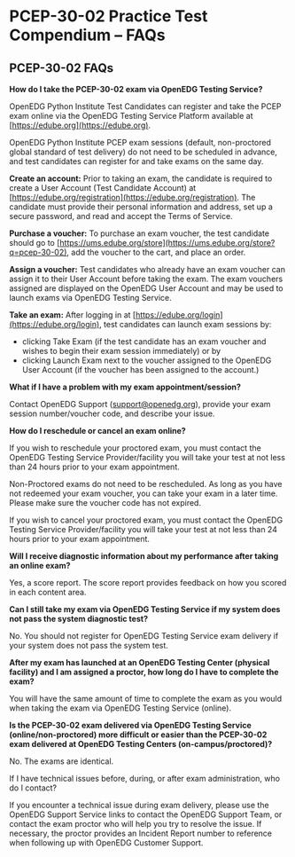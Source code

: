 # PCEP-30-02 Practice Test Compendium – FAQs

## PCEP-30-02 FAQs

**How do I take the PCEP-30-02 exam via OpenEDG Testing Service?**

OpenEDG Python Institute Test Candidates can register and take the PCEP exam online via the OpenEDG Testing Service Platform available at [https://edube.org](https://edube.org).

OpenEDG Python Institute PCEP exam sessions (default, non-proctored global standard of test delivery) do not need to be scheduled in advance, and test candidates can register for and take exams on the same day.

**Create an account:** Prior to taking an exam, the candidate is required to create a User Account (Test Candidate Account) at [https://edube.org/registration](https://edube.org/registration). The candidate must provide their personal information and address, set up a secure password, and read and accept the Terms of Service.

**Purchase a voucher:** To purchase an exam voucher, the test candidate should go to [https://ums.edube.org/store](https://ums.edube.org/store?q=pcep-30-02), add the voucher to the cart, and place an order.

**Assign a voucher:** Test candidates who already have an exam voucher can assign it to their User Account before taking the exam. The exam vouchers assigned are displayed on the OpenEDG User Account and may be used to launch exams via OpenEDG Testing Service.

**Take an exam:** After logging in at [https://edube.org/login](https://edube.org/login), test candidates can launch exam sessions by:

* clicking Take Exam (if the test candidate has an exam voucher and wishes to begin their exam session immediately) or by
* clicking Launch Exam next to the voucher assigned to the OpenEDG User Account (if the voucher has been assigned to the account.)

**What if I have a problem with my exam appointment/session?**

Contact OpenEDG Support (support@openedg.org), provide your exam session number/voucher code, and describe your issue.

**How do I reschedule or cancel an exam online?**

If you wish to reschedule your proctored exam, you must contact the OpenEDG Testing Service Provider/facility you will take your test at not less than 24 hours prior to your exam appointment.

Non-Proctored exams do not need to be rescheduled. As long as you have not redeemed your exam voucher, you can take your exam in a later time. Please make sure the voucher code has not expired.

If you wish to cancel your proctored exam, you must contact the OpenEDG Testing Service Provider/facility you will take your test at not less than 24 hours prior to your exam appointment.

**Will I receive diagnostic information about my performance after taking an online exam?**

Yes, a score report. The score report provides feedback on how you scored in each content area.

**Can I still take my exam via OpenEDG Testing Service if my system does not pass the system diagnostic test?**

No. You should not register for OpenEDG Testing Service exam delivery if your system does not pass the system test.

**After my exam has launched at an OpenEDG Testing Center (physical facility) and I am assigned a proctor, how long do I have to complete the exam?**

You will have the same amount of time to complete the exam as you would when taking the exam via OpenEDG Testing Service (online).

**Is the PCEP-30-02 exam delivered via OpenEDG Testing Service (online/non-proctored) more difficult or easier than the PCEP-30-02 exam delivered at OpenEDG Testing Centers (on-campus/proctored)?**

No. The exams are identical.

If I have technical issues before, during, or after exam administration, who do I contact?

If you encounter a technical issue during exam delivery, please use the OpenEDG Support Service links to contact the OpenEDG Support Team, or contact the exam proctor who will help you try to resolve the issue. If necessary, the proctor provides an Incident Report number to reference when following up with OpenEDG Customer Support.
